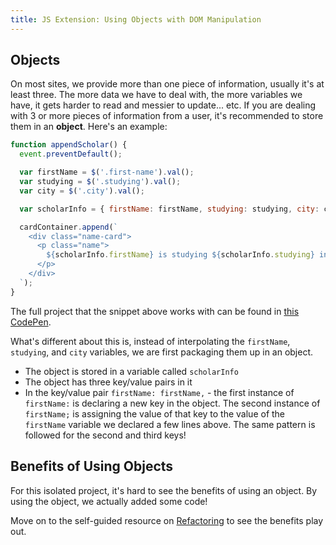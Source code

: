 ```yaml
---
title: JS Extension: Using Objects with DOM Manipulation
---
```


## Objects

On most sites, we provide more than one piece of information, usually it's at least three. The more data we have to deal with, the more variables we have, it gets harder to read and messier to update... etc. If you are dealing with 3 or more pieces of information from a user, it's recommended to store them in an **object**. Here's an example:

```javascript
function appendScholar() {
  event.preventDefault();

  var firstName = $('.first-name').val();
  var studying = $('.studying').val();
  var city = $('.city').val();

  var scholarInfo = { firstName: firstName, studying: studying, city: city };

  cardContainer.append(`
    <div class="name-card">
      <p class="name">
        ${scholarInfo.firstName} is studying ${scholarInfo.studying} in ${scholarInfo.city}!
      </p>
    </div>
  `);
}
```

The full project that the snippet above works with can be found in [this CodePen](https://codepen.io/turing-kwk/pen/WNbXbWq).

What's different about this is, instead of interpolating the `firstName`, `studying`, and `city` variables, we are first packaging them up in an object.
- The object is stored in a variable called `scholarInfo`
- The object has three key/value pairs in it
- In the key/value pair `firstName: firstName,` - the first instance of `firstName:` is declaring a new key in the object. The second instance of `firstName;` is assigning the value of that key to the value of the `firstName` variable we declared a few lines above. The same pattern is followed for the second and third keys!

## Benefits of Using Objects

For this isolated project, it's hard to see the benefits of using an object. By using the object, we actually added some code!

Move on to the self-guided resource on [Refactoring](../js-extension-refactoring) to see the benefits play out.
